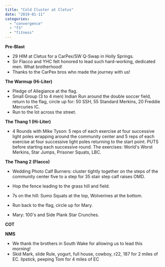 ```yaml
---
title: "Cold Cluster at Cletus"
date: "2019-01-11"
categories: 
  - "convergence"
  - "f3"
  - "fitness"
---
```


**Pre-Blast**

- 29 HIM at Cletus for a CarPex/SW Q-Swap in Holly Springs.
- Sir Flacco and YHC felt honored to lead such hard-working, dedicated men. What brotherhood!
- Thanks to the CarPex bros who made the journey with us!

**The Warmup (Hi-Liter)**

- Pledge of Allegiance at the flag.
- Small Group (3 to 4 men) Indian Run around the double soccer field, return to the flag, circle up for: 50 SSH, 55 Standard Merkins, 20 Freddie Mercuries IC.
- Run to the lot across the street.

****T**he T**hang 1 (Hi-Liter)****

- 4 Rounds with Mike Tyson: 5 reps of each exercise at four successive light poles wrapping around the community center and 5 reps of each exercise at four successive light poles returning to the start point. PUTS before starting each successive round. The exercises: World's Worst Merkins, Star Jumps, Prisoner Squats, LBC.

****T**he T**hang 2 (Flacco)****

- Wedding Photo Calf Burners: cluster tightly together on the steps of the community center five to a step for 35 stair step calf raises OMD.
- Hop the fence leading to the grass hill and field.
- 7s on the hill: Sumo Squats at the top, Wolverines at the bottom.
- Run back to the flag, circle up for Mary.

- Mary: 100's and Side Plank Star Crunches.

**COT**

**NMS**

- We thank the brothers in South Wake for allowing us to lead this morning!
- Skid Mark, slide Rule, yogurt, full house, cowboy, r22, 187 for 2 miles of EC. lipstick, peeping Tom for 4 miles of EC

